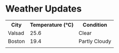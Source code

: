 # Weather Updates

<!-- WEATHER-UPDATE-START -->
<table><tr><th>City</th><th>Temperature (°C)</th><th>Condition</th></tr><tr><td>Valsad</td><td>25.6</td><td>Clear</td></tr><tr><td>Boston</td><td>19.4</td><td>Partly Cloudy</td></tr><tr><td></td><td></td><td></td></tr></table>
<!-- WEATHER-UPDATE-END -->
